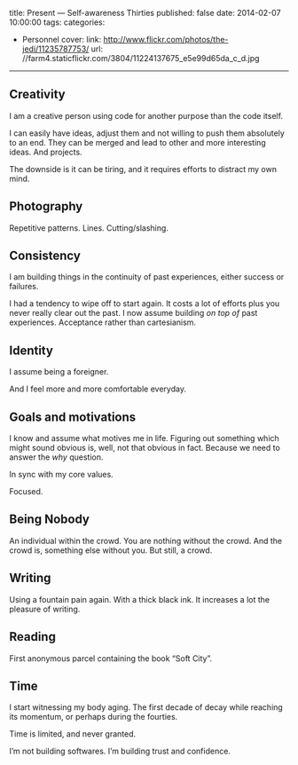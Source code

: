 title: Present — Self-awareness Thirties
published: false
date: 2014-02-07 10:00:00
tags:
categories:
- Personnel
cover:
  link: http://www.flickr.com/photos/the-jedi/11235787753/
  url: //farm4.staticflickr.com/3804/11224137675_e5e99d65da_c_d.jpg
---


<!--more-->

## Creativity

I am a creative person using code for another purpose than the code itself.

I can easily have ideas, adjust them and not willing to push them absolutely to an end. They can be merged and lead to other and more interesting ideas. And projects.

The downside is it can be tiring, and it requires efforts to distract my own mind.

## Photography

Repetitive patterns. Lines. Cutting/slashing.

## Consistency

I am building things in the continuity of past experiences, either success or failures.

I had a tendency to wipe off to start again. It costs a lot of efforts plus you never really clear out the past. I now assume building *on top of* past experiences. Acceptance rather than cartesianism.

## Identity

I assume being a foreigner.

And I feel more and more comfortable everyday.

## Goals and motivations

I know and assume what motives me in life. Figuring out something which might sound obvious is, well, not that obvious in fact. Because we need to answer the *why* question.

In sync with my core values.

Focused.

## Being Nobody

An individual within the crowd. You are nothing without the crowd. And the crowd is, something else without you. But still, a crowd.

## Writing

Using a fountain pain again. With a thick black ink. It increases a lot the pleasure of writing.

## Reading

First anonymous parcel containing the book “Soft City”.

## Time

I start witnessing my body aging. The first decade of decay while reaching its momentum, or perhaps during the fourties.

Time is limited, and never granted.

I’m not building softwares. I’m building trust and confidence.
